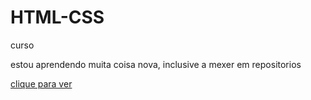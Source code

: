 # HTML-CSS
 curso

estou aprendendo muita coisa nova, inclusive a mexer em repositorios

<a href="https://marceloroldo.github.io/HTML--CSS/aula18/aula18.html">clique para ver</a>